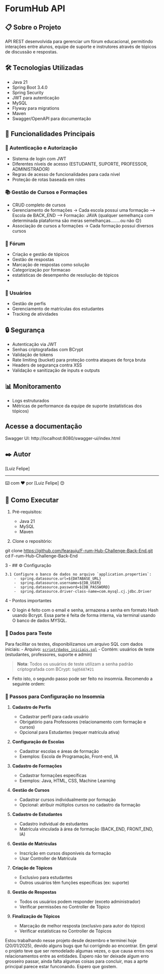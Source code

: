 # ForumHub API

## 📋 Sobre o Projeto
API REST desenvolvida para gerenciar um fórum educacional, permitindo interações entre alunos, equipe de suporte e instrutores através de tópicos de discussão e respostas.

## 🛠️ Tecnologias Utilizadas
- Java 21
- Spring Boot 3.4.0
- Spring Security
- JWT para autenticação
- MySQL
- Flyway para migrations
- Maven
- Swagger/OpenAPI para documentação

## 🔑 Funcionalidades Principais

### 👤 Autenticação e Autorização
- Sistema de login com JWT
- Diferentes níveis de acesso (ESTUDANTE, SUPORTE, PROFESSOR, ADMINISTRADOR)
- Regras de acesso de funcionalidades para cada nível
- Proteção de rotas baseada em roles

### 📚 Gestão de Cursos e Formações
- CRUD completo de cursos
- Gerenciamento de formações -> Cada escola possui uma formação --> Escola de BACK_END --> Formação: JAVA (qualquer semelhança com determinada plataforma são meras semelhanças........ou não 😊)
- Associação de cursos a formações -> Cada formação possui diversos cursos 

### 💬 Fórum
- Criação e gestão de tópicos
- Gestão de respostas
- Marcação de respostas como solução
- Categorização por formacao
- estatísticas de desempenho de resolução de tópicos
- 

### 👥 Usuários
- Gestão de perfis
- Gerenciamento de matrículas dos estudantes
- Tracking de atividades

## 🔒 Segurança
- Autenticação via JWT
- Senhas criptografadas com BCrypt
- Validação de tokens
- Rate limiting (bucket) para proteção contra ataques de força bruta
- Headers de segurança contra XSS
- Validação e sanitização de inputs e outputs

## 📊 Monitoramento
- Logs estruturados
- Métricas de performance da equipe de suporte (estatísticas dos tópicos)



## Acesse a documentação
Swagger UI: http://localhost:8080/swagger-ui/index.html

## ✒️ Autor
[Luiz Felipe]

---

⌨️ com ❤️ por [Luiz Felipe] 😊

## 🚀 Como Executar

1. Pré-requisitos:
   - Java 21
   - MySQL
   - Maven

2. Clone o repositório:

git clone https://github.com/fearauju/F-rum-Hub-Challenge-Back-End.git
cd F-rum-Hub-Challenge-Back-End

3 - ## ⚙️ Configuração

    3.1 Configure o banco de dados no arquivo `application.properties`:
        -  spring.datasource.url=${DATABASE_URL}
        -  spring.datasource.username=${DB_USER}
        -  spring.datasource.password=${DB_PASSWORD}
        -  spring.datasource.driver-class-name=com.mysql.cj.jdbc.Driver



4 - Pontos importantes

- O login é feito com o email e senha, armazena a senha em formato Hash usando Bcrypt. Essa parte é feita de forma interna, via terminal usando O
banco de dados MYSQL.

### 🔑 Dados para Teste

Para facilitar os testes, disponibilizamos um arquivo SQL com dados iniciais:
    - Arquivo:  [`script/dados_iniciais.sql`](script/dados_iniciais.sql)
    - Contém: usuários de teste (estudantes, professores, suporte e admin)

> **Nota**: Todos os usuários de teste utilizam a senha padrão criptografada com BCrypt: `Sq@5687#21`



- Feito isto, o segundo passo pode ser feito no insomnia. Recomendo a seguinte ordem:


### 📝 Passos para Configuração no Insomnia

1. **Cadastro de Perfis**
   - Cadastrar perfil para cada usuário
   - Obrigatório para Professores (relacionamento com formação e cursos)
   - Opcional para Estudantes (requer matrícula ativa)

2. **Configuração de Escolas**
   - Cadastrar escolas e áreas de formação
   - Exemplos: Escola de Programação, Front-end, IA

3. **Cadastro de Formações**
   - Cadastrar formações específicas
   - Exemplos: Java, HTML, CSS, Machine Learning

4. **Gestão de Cursos**
   - Cadastrar cursos individualmente por formação
   - Opcional: atribuir múltiplos cursos no cadastro da formação

5. **Cadastro de Estudantes**
   - Cadastro individual de estudantes
   - Matrícula vinculada à área de formação (BACK_END, FRONT_END, IA)

6. **Gestão de Matrículas**
   - Inscrição em cursos disponíveis da formação
   - Usar Controller de Matrícula

7. **Criação de Tópicos**
   - Exclusivo para estudantes
   - Outros usuários têm funções específicas (ex: suporte)

8. **Gestão de Respostas**
   - Todos os usuários podem responder (exceto administrador)
   - Verificar permissões no Controller de Tópico

9. **Finalização de Tópicos**
   - Marcação de melhor resposta (exclusivo para autor do tópico)
   - Verificar estatísticas no Controller de Tópicos

Estou trabalhando nesse projeto desde dezembro e terminei hoje (20/01/2025), devido alguns bugs que fui corrigindo ao encontrar. Em geral o projeto teve que ser remodelado algumas vezes, o que causa erros nos relacionamentos entre as entidades. Espero não ter deixade algum erro grosseiro passar, ainda falta algumas coisas para concluir, mas a aprte principal parece estar funconando. Espero que gostem.



